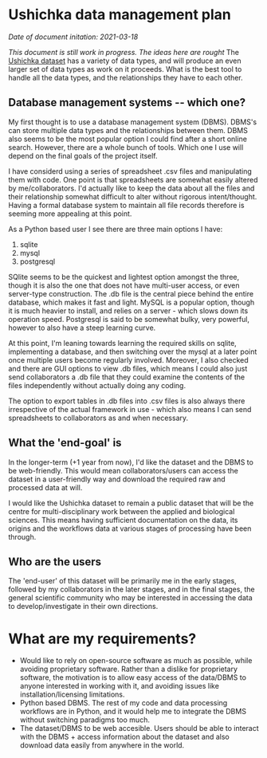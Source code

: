 # Ushichka data management plan
*Date of document initation: 2021-03-18*

*This document is still work in progress. The ideas here are rought*
The [Ushichka dataset](https://thejasvibr.github.io/ushichka/) has a variety
of data types, and will produce an even larger set of data types as work on 
it proceeds. What is the best tool to handle all the data types, and the 
relationships they have to each other. 

## Database management systems -- which one?
My first thought is to use a database management system (DBMS). DBMS's can store
multiple data types and the relationships between them. DBMS also seems to be
the most popular option I could find after a short online search. However, there
are a whole bunch of tools. Which one I use will depend on the final goals of 
the project itself. 

I have considerd using a series of spreadsheet .csv files and manipulating them 
with code. One point is that spreadsheets are somewhat easily altered by me/collaborators. 
I'd actually like to keep the data about all the files and their relationship somewhat 
difficult to alter without rigorous intent/thought. Having a formal database system 
to maintain all file records therefore is seeming more appealing at this point. 

As a Python based user I see there are three main options I have:
1. sqlite
1. mysql
1. postgresql

SQlite seems to be the quickest and lightest option amongst the three, though it is also the one that 
does not have multi-user access, or even server-type construction. The .db file is the central piece behind
the entire database, which makes it fast and light. MySQL is a popular option, though it is much heavier to 
install, and relies on a server - which slows down its operation speed. Postgresql is said to be somewhat 
bulky, very powerful, however to also have a steep learning curve. 

At this point, I'm leaning towards learning the required skills on sqlite, implementing a database, and 
then switching over the mysql at a later point once multiple users become regularly involved. Moreover, 
I also checked and there are GUI options to view .db files, which means I could also just send collaborators 
a .db file that they could examine the contents of the files independently without actually doing any coding. 

The option to export tables in .db files into .csv files is also always there irrespective of the actual 
framework in use - which also means I can send spreadsheets to collaborators as and when necessary. 


## What the 'end-goal' is
In the longer-term (+1 year from now), I'd like the dataset and the DBMS to 
be web-friendly. This would mean collaborators/users can access the dataset
in a user-friendly way and download the required raw and processed data at will. 

I would like the Ushichka dataset to remain a public dataset that will be the centre
for multi-disciplinary work between the applied and biological sciences. This means having
sufficient documentation on the data, its origins and the workflows data at 
various stages of processing have been through.

## Who are the users
The 'end-user' of this dataset will be primarily me in the early stages, followed by
my collaborators in the later stages, and in the final stages, the general scientific
community who may be interested in accessing the data to develop/investigate in
their own directions. 

# What are my requirements?

* Would like to rely on open-source software as much as possible, while avoiding proprietary software. 
Rather than a dislike for proprietary software, the motivation is to allow easy access of the data/DBMS to anyone interested in working with it, and 
avoiding issues like installation/licensing limitations. 
* Python based DBMS. The rest of my code and data processing workflows are in Python, and it would help me to integrate
the DBMS without switching paradigms too much. 
* The dataset/DBMS to be web accesible. Users should be able to interact with the DBMS +  access information about the dataset and 
also download data easily from anywhere in the world. 
 






